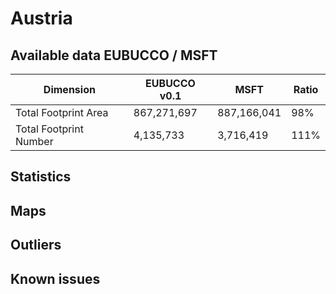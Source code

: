 
# Austria
## Available data EUBUCCO / MSFT

| Dimension    | EUBUCCO v0.1 | MSFT | Ratio |
| -------- | ------- | ------- | ------- |
|Total Footprint Area|867,271,697|887,166,041|98%|
|Total Footprint Number|4,135,733|3,716,419|111%|


## Statistics
## Maps
## Outliers
## Known issues
